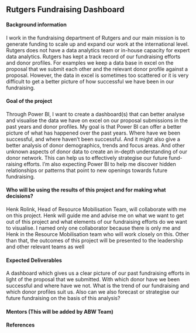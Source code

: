 ## Rutgers Fundraising Dashboard

#### Background information

I work in the fundraising department of Rutgers and our main mission is to generate funding to scale up and expand our work at the international level. Rutgers does not have a data analytics team or in-house capacity for expert data analytics. 
Rutgers has kept a track record of our fundraising efforts and donor profiles. For examples we keep a data base in excel on the proposal that we submit each other and the relevant donor profile against a proposal. However, the data in excel is sometimes too scattered or it is very difficult to get a better picture of how successful we have been in our fundraising.


#### Goal of the project

Through Power BI, I want to create a dashboard(s) that can better analyse and  visualise the data we have on excel on our proposal submissions in the past years and donor profiles. My goal is that Power BI can offer a better picture of what has happened over the past years. Where have we been successful, and where haven’t been successful. And it might also give a better analysis of donor demographics, trends and focus areas. And other unknown aspects of donor data to create an in-depth understanding of our donor network. This can help us to effectively strategise our future fund-raising efforts.  I’m also expecting Power BI to help me discover hidden relationships or patterns that point to new openings towards future fundraising.

#### Who will be using the results of this project and for making what decisions?

Henk Rolink, Head of Resource Mobilisation Team, will collaborate with me on this project. Henk will guide me and advise me on what we want to get out of this project and what elements of our fundraising efforts do we want to visualise. I named only one collaborator because there is only me and Henk in the Resource Mobilisation team who will work closely on this. Other than that, the outcomes of this project will be presented to the leadership and other relevant teams as well

#### Expected Deliverables

A dashboard which gives us a clear picture of our past fundraising efforts in light of the proposal that we submitted. With which donor have we been successful and where have we not. What is the trend of our fundraising and which donor profiles suit us. Also can we also forecast or strategise our future fundraising on the basis of this analysis?

#### Mentors (This will be added by ABW Team)

#### References

